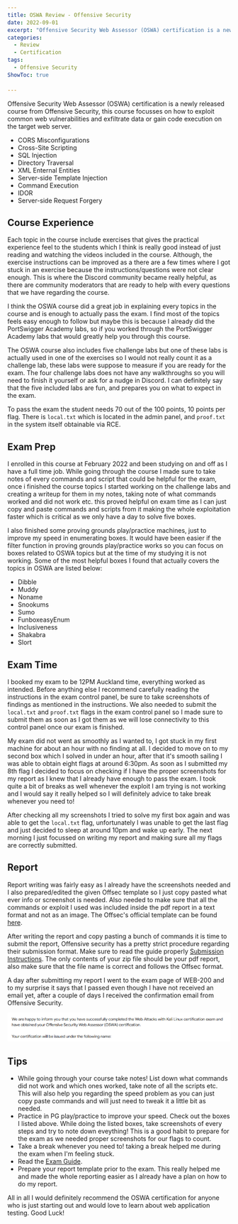 ```yaml
---
title: OSWA Review - Offensive Security
date: 2022-09-01
excerpt: "Offensive Security Web Assessor (OSWA) certification is a newly released course from Offensive Security, this course focusses on how to exploit common web vulnerabilities and exfiltrate data or gain code execution on the target web server"
categories:
  - Review
  - Certification
tags:
  - Offensive Security
ShowToc: true

---
```


Offensive Security Web Assessor (OSWA) certification is a newly released course from Offensive Security, this course focusses on how to exploit common web vulnerabilities and exfiltrate data or gain code execution on the target web server. 
<!--more-->

- CORS Misconfigurations
- Cross-Site Scripting
- SQL Injection
- Directory Traversal
- XML Enternal Entities
- Server-side Template Injection
- Command Execution
- IDOR
- Server-side Request Forgery

## Course Experience

Each topic in the course include exercises that gives the practical experience feel to the students which I think is really good instead of just reading and watching the videos included in the course. Although, the exercise instructions can be improved as a there are a few times where I got stuck in an exercise because the instructions/questions were not clear enough. This is where the Discord community became really helpful, as there are community moderators that are ready to help with every questions that we have regarding the course. 

I think the OSWA course did a great job in explaining every topics in the course and is enough to actually pass the exam. I find most of the topics feels easy enough to follow but maybe this is because I already did the PortSwigger Academy labs, so if you worked through the PortSwigger Academy labs that would greatly help you through this course.

The OSWA course also includes five challenge labs but one of these labs is actually used in one of the exercises so I would not really count it as a challenge lab, these labs were suppose to measure if you are ready for the exam. The four challenge labs does not have any walkthroughs so you will need to finish it yourself or ask for a nudge in Discord. I can definitely say that the five included labs are fun, and prepares you on what to expect in the exam. 

To pass the exam the student needs 70 out of the 100 points, 10 points per flag. There is `local.txt` which is located in the admin panel, and `proof.txt` in the system itself obtainable via RCE.

## Exam Prep

I enrolled in this course at February 2022 and been studying on and off as I have a full time job. While going through the course I made sure to take notes of every commands and script that could be helpful for the exam, once i finished the course topics I started working on the challenge labs and creating a writeup for them in my notes, taking note of what commands worked and did not work etc. this proved helpful on exam time as I can just copy and paste commands and scripts from it making the whole exploitation faster which is critical as we only have a day to solve five boxes.

I also finished some proving grounds play/practice machines, just to improve my speed in enumerating boxes. It would have been easier if the filter function in proving grounds play/practice works so you can focus on boxes related to OSWA topics but at the time of my studying it is not working. Some of the most helpful boxes I found that actually covers the topics in OSWA are listed below:

- Dibble
- Muddy
- Noname
- Snookums
- Sumo
- FunboxeasyEnum
- Inclusiveness
- Shakabra
- Slort

## Exam Time

I booked my exam to be 12PM Auckland time, everything worked as intended. Before anything else I recommend carefully reading the instructions in the exam control panel, be sure to take screenshots of findings as mentioned in the instructions. We also needed to submit the `local.txt` and `proof.txt` flags in the exam control panel so I made sure to submit them as soon as I got them as we will lose connectivity to this control panel once our exam is finished.

My exam did not went as smoothly as I wanted to, I got stuck in my first machine for about an hour with no finding at all. I decided to move on to my second box which I solved in under an hour, after that it's smooth sailing I was able to obtain eight flags at around 6:30pm. As soon as I submitted my 8th flag I decided to focus on checking if I have the proper screenshots for my report as I knew that I already have enough to pass the exam. I took quite a bit of breaks as well whenever the exploit I am trying is not working and I would say it really helped so I will definitely advice to take break whenever you need to!

After checking all my screenshots I tried to solve my first box again and was able to get the `local.txt` flag, unfortunately I was unable to get the last flag and just decided to sleep at around 10pm and wake up early. The next morning I just focussed on writing my report and making sure all my flags are correctly submitted.

## Report

Report writing was fairly easy as I already have the screenshots needed and I also prepared/edited the given Offsec template so I just copy pasted what ever info or screenshot is needed. Also needed to make sure that all the commands or exploit I used was included inside the pdf report in a text format and not as an image. The Offsec's official template can be found [here](https://help.offensive-security.com/hc/en-us/articles/4410105650964-OSWA-Exam-Guide#suggested-documentation-templates).

After writing the report and copy pasting a bunch of commands it is time to submit the report, Offensive security has a pretty strict procedure regarding their submission format. Make sure to read the guide properly [Submission Instructions](https://help.offensive-security.com/hc/en-us/articles/4410105650964-OSWA-Exam-Guide#section-3-submission-instructions). The only contents of your zip file should be your pdf report, also make sure that the file name is correct and follows the Offsec format.

A day after submitting my report I went to the exam page of WEB-200 and to my surprise it says that I passed even though I have not received an email yet, after a couple of days I received the confirmation email from Offensive Security.

<kbd>![](/assets/images/certs/oswa/2022-08-28-23-31-19.png)</kbd>

## Tips

- While going through your course take notes! List down what commands did not work and which ones worked, take note of all the scripts etc. This will also help you regarding the speed problem as you can just copy paste commands and will just need to tweak it a little bit as needed.
- Practice in PG play/practice to improve your speed. Check out the boxes I listed above. While doing the listed boxes, take screenshots of every steps and try to note down eveything! This is a good habit to prepare for the exam as we needed proper screenshots for our flags to count.
- Take a break whenever you need to! taking a break helped me during the exam when I'm feeling stuck.
- Read the [Exam Guide](https://help.offensive-security.com/hc/en-us/articles/4410105650964-OSWA-Exam-Guide).
- Prepare your report template prior to the exam. This really helped me and made the whole reporting easier as I already have a plan on how to do my report.

All in all I would definitely recommend the OSWA certification for anyone who is just starting out and would love to learn about web application testing. Good Luck!